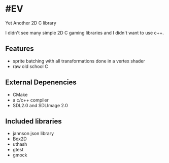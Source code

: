 #EV
====
Yet Another 2D C library

I didn't see many simple 2D C gaming libraries and I didn't want to use c++.

## Features
- sprite batching with all transformations done in a vertex shader
- raw old school C

## External Depenencies
- CMake
- a c/c++ compiler
- SDL2.0 and SDLImage 2.0

## Included libraries
- jannson json library
- Box2D
- uthash
- gtest
- gmock
